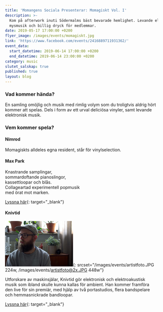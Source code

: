 ```yaml
---
title: 'Momangens Sociala Presenterar: Momagiskt Vol. I'
description: >-
  Kom på afterwork inuti Södermalms bäst bevarade hemlighet. Levande elektronisk
  mysmusik och billig dryck för medlemmar.
date: 2019-05-17 17:00:00 +0200
flyer_image: /images/events/momagiskt.jpg
link: 'https://www.facebook.com/events/2416889711931362/'
event_data:
  start_datetime: 2019-06-14 17:00:00 +0200
  end_datetime: 2019-06-14 23:00:00 +0200
category: music
slutet_salskap: true
published: true
layout: blog
---
```


### Vad kommer h&auml;nda?

En samling om&ouml;jlig och musik med rimlig volym som du troligtvis aldrig h&ouml;rt kommer att spelas. Dels i form av ett urval delici&ouml;sa vinyler, samt levande elektronisk musik.

### Vem kommer spela?

#### Nimrod

Momagiskts alldeles egna resident, st&aring;r f&ouml;r vinylselection.

#### Max Park

Knastrande samplingar,<br>sommardoftande pianoslingor,<br>kassettloopar och bl&aring;s.<br>Collageartad experimentell popmusik<br>med &ouml;rat mot marken.

[Lyssna h&auml;r](https://maxppark.bandcamp.com/album/collages-ii){: target="_blank"}

#### Knivtid

![](/images/events/artistfoto.JPG){: srcset="/images/events/artistfoto.JPG 224w, /images/events/artistfoto@2x.JPG 448w"}

Utforskare av maskinsj&auml;lar, Knivtid g&ouml;r elektronisk och elektroakustisk musik som ibland skulle kunna kallas f&ouml;r ambient. Han kommer framf&ouml;ra den live f&ouml;r sin premi&auml;r, med hj&auml;lp av tv&aring; portastudios, flera bandspelare och hemmasnickrade bandloopar.

[Lyssna h&auml;r](https://knivtid.bandcamp.com/releases){: target="_blank"}